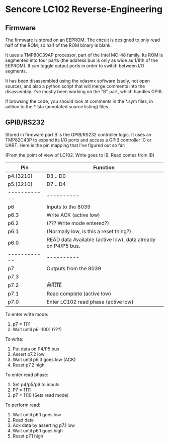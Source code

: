 # Sencore LC102 Reverse-Engineering

## Firmware

The firmware is stored on an EEPROM. The circuit is designed to only read half of the
ROM, so half of the ROM binary is blank.

It uses a TMP80C39AP processor, part of the Intel MC-48 family. Its ROM is segmented
into four parts (the address bus is only as wide as 1/8th of the EEPROM). It can
toggle output ports in order to switch between I/O segments.

It has been disassembled using the xdasmx software (sadly, not open source), and
also a python script that will merge comments into the disassembly. I've mostly
been working on the "B" part, which handles GPIB.

If browsing the code, you should look at comments in the *.sym files, in adition to 
the *.lsta (annotated source listing) files.

## GPIB/RS232

Stored in firmware part B is the GPIB/RS232 controller logic. It uses an TMP82C43P to
expand its I/O ports and access a GPIB controller IC or UART. Here is the pin mapping that
I've figured out so far:

(From the point of view of LC102. Write goes to IB, Read comes from IB)

| Pin        | Function |
|------------|----------|
| p4.\[3210\]  | D3 .. D0 |
| p5.\[3210\]  | D7 .. D4 |
|------------|----------|
| p6         | Inputs to the 8039         |
| p6.3       | Write ACK (active low) |
| p6.2       | (??? Write mode entered?) |
| p6.1       | (Normally low, is this a reset thing?) |
| p6.0       | READ data Available (active low), data already on P4/P5 bus. |
|------------|----------|
| p7         | Outputs from the 8039      |
| p7.3       |                |
| p7.2       |  W̅R̅I̅T̅E̅  |
| p7.1       | Read complete (active low) |
| p7.0       | Enter LC102 read phase (active low) |


To enter write mode:
1. p7 = 1111
2. Wait until p6=1001 (???)

To write:

1. Put data on P4/P5 bus
2. Assert p7.2 low
3. Wait until p6.3 goes low (ACK)
4. Reset p7.2 high

To enter read phase:
1. Set p4/p5/p6 to inputs
2. P7 = 1111
3. p7 = 1110 (Sets read mode)

To perform read:
1. Wait until p6.1 goes low
2. Read data
3. Ack data by asserting p7.1 low
4. Wait until p6.1 goes high
5. Reset p7.1 high



